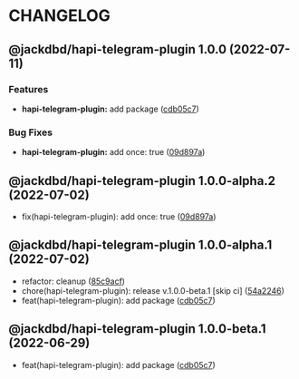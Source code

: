 # CHANGELOG

## @jackdbd/hapi-telegram-plugin 1.0.0 (2022-07-11)


### Features

* **hapi-telegram-plugin:** add package ([cdb05c7](https://github.com/jackdbd/matsuri/commit/cdb05c7867637075f9618983cf378c01e61c4945))


### Bug Fixes

* **hapi-telegram-plugin:** add once: true ([09d897a](https://github.com/jackdbd/matsuri/commit/09d897a837ab66f375658656c2218ecd3dc69470))

## @jackdbd/hapi-telegram-plugin 1.0.0-alpha.2 (2022-07-02)

* fix(hapi-telegram-plugin): add once: true ([09d897a](https://github.com/jackdbd/matsuri/commit/09d897a))

## @jackdbd/hapi-telegram-plugin 1.0.0-alpha.1 (2022-07-02)

* refactor: cleanup ([85c9acf](https://github.com/jackdbd/matsuri/commit/85c9acf))
* chore(hapi-telegram-plugin): release v.1.0.0-beta.1 [skip ci] ([54a2246](https://github.com/jackdbd/matsuri/commit/54a2246))
* feat(hapi-telegram-plugin): add package ([cdb05c7](https://github.com/jackdbd/matsuri/commit/cdb05c7))

## @jackdbd/hapi-telegram-plugin 1.0.0-beta.1 (2022-06-29)

* feat(hapi-telegram-plugin): add package ([cdb05c7](https://github.com/jackdbd/matsuri/commit/cdb05c7))
